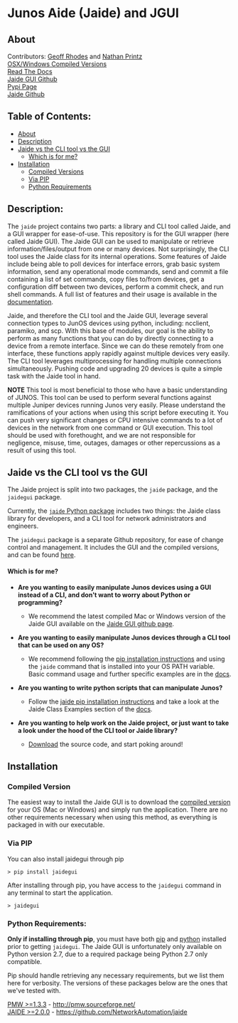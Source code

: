 Junos Aide (Jaide) and JGUI  
===========================  

## About  
Contributors: [Geoff Rhodes](https://github.com/geoffrhodes) and [Nathan Printz](https://github.com/nprintz)  
[OSX/Windows Compiled Versions](https://github.com/NetworkAutomation/jaidegui/releases/latest)  
[Read The Docs](http://jaidegui.readthedocs.org/)  
[Jaide GUI Github](https://github.com/NetworkAutomation/jaidegui)  
[Pypi Page](https://pypi.python.org/pypi/jaidegui)  
[Jaide Github](https://github.com/NetworkAutomation/jaide)  

## Table of Contents:
* [About](#about)  
* [Description](#description)  
* [Jaide vs the CLI tool vs the GUI](#jaide-vs-the-cli-tool-vs-the-gui)  
	- [Which is for me?](#which-is-for-me)  
* [Installation](#installation)  
	* [Compiled Versions](#compiled-versions)
	* [Via PIP](#via-pip)
	* [Python Requirements](#python-requirements)  

## Description:

The `jaide` project contains two parts: a library and CLI tool called Jaide, and a GUI wrapper for ease-of-use. This repository is for the GUI wrapper (here called Jaide GUI). The Jaide GUI can be used to manipulate or retrieve information/files/output from one or many devices. Not surprisingly, the CLI tool uses the Jaide class for its internal operations. Some features of Jaide include being able to poll devices for interface errors, grab basic system information, send any operational mode commands, send and commit a file containing a list of set commands, copy files to/from devices, get a configuration diff between two devices, perform a commit check, and run shell commands. A full list of features and their usage is available in the [documentation](http://jaidegui.readthedocs.org/).

Jaide, and therefore the CLI tool and the Jaide GUI, leverage several connection types to JunOS devices using python, including: ncclient, paramiko, and scp. With this base of modules, our goal is the ability to perform as many functions that you can do by directly connecting to a device from a remote interface. Since we can do these remotely from one interface, these functions apply rapidly against multiple devices very easily. The CLI tool leverages multiprocessing for handling multiple connections simultaneously. Pushing code and upgrading 20 devices is quite a simple task with the Jaide tool in hand. 

**NOTE** This tool is most beneficial to those who have a basic understanding of JUNOS. This tool can be used to perform several functions against multiple Juniper devices running Junos very easily.  Please understand the ramifications of your actions when using this script before executing it. You can push very significant changes or CPU intensive commands to a lot of devices in the network from one command or GUI execution. This tool should be used with forethought, and we are not responsible for negligence, misuse, time, outages, damages or other repercussions as a result of using this tool.  

## Jaide vs the CLI tool vs the GUI  

The Jaide project is split into two packages, the `jaide` package, and the `jaidegui` package.  

Currently, the [`jaide` Python package](http://github.com/NetworkAutomation/jaide) includes two things: the Jaide class library for developers, and a CLI tool for network administrators and engineers.  

The `jaidegui` package is a separate Github repository, for ease of change control and management. It includes the GUI and the compiled versions, and can be found [here](https://github.com/NetworkAutomation/jaidegui).  

#### Which is for me?  

 * **Are you wanting to easily manipulate Junos devices using a GUI instead of a CLI, and don't want to worry about Python or programming?**  
 	- We recommend the latest compiled Mac or Windows version of the Jaide GUI available on the [Jaide GUI github page](https://github.com/NetworkAutomation/jaidegui/releases/latest).  

 * **Are you wanting to easily manipulate Junos devices through a CLI tool that can be used on any OS?**  
 	- We recommend following the [pip installation instructions](http://jaide.readthedocs.org/en/latest/installation.html) and using the `jaide` command that is installed into your OS PATH variable. Basic command usage and further specific examples are in the [docs](http://jaide.readthedocs.org/).  


 * **Are you wanting to write python scripts that can manipulate Junos?**  
 	- Follow the [jaide pip installation instructions](http://jaide.readthedocs.org/en/latest/installation.html) and take a look at the Jaide Class Examples section of the [docs](http://jaide.readthedocs.org/).  

 * **Are you wanting to help work on the Jaide project, or just want to take a look under the hood of the CLI tool or Jaide library?**  
 	- [Download](https://github.com/NetworkAutomation/jaide) the source code, and start poking around!

## Installation  

### Compiled Version  

The easiest way to install the Jaide GUI is to download the [compiled version](http://github.com/NetworkAutomation/jaidegui/releases/latest) for your OS (Mac or Windows) and simply run the application. There are no other requirements necessary when using this method, as everything is packaged in with our executable.   

### Via PIP  

You can also install jaidegui through pip

	> pip install jaidegui  

After installing through pip, you have access to the `jaidegui` command in any terminal to start the application.

	> jaidegui  

###  Python Requirements:  

**Only if installing through pip**, you must have both [pip](https://pip.pypa.io/en/latest/installing.html) and [python](http://www.python.org/) installed prior to getting `jaidegui`. The Jaide GUI is unfortunately only available on Python version 2.7, due to a required package being Python 2.7 only compatible.

Pip should handle retrieving any necessary requirements, but we list them here for verbosity. The versions of these packages below are the ones that we've tested with.  

[PMW >=1.3.3](http://pmw.sourceforge.net/)  -  http://pmw.sourceforge.net/  
[JAIDE >=2.0.0](https://github.com/NetworkAutomation/jaide)  -  https://github.com/NetworkAutomation/jaide   

